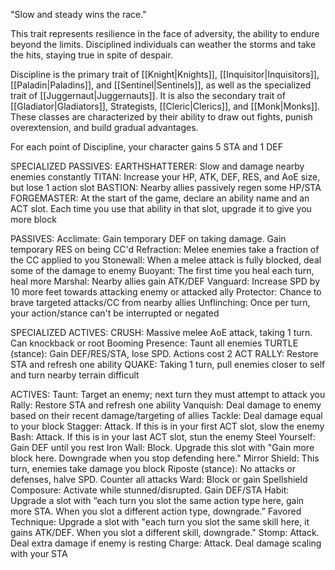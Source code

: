 "Slow and steady wins the race."

This trait represents resilience in the face of adversity, the ability to endure beyond the limits. Disciplined individuals can weather the storms and take the hits, staying true in spite of despair.

Discipline is the primary trait of [[Knight|Knights]], [[Inquisitor|Inquisitors]], [[Paladin|Paladins]], and [[Sentinel|Sentinels]], as well as the specialized trait of [[Juggernaut|Juggernauts]]. It is also the secondary trait of [[Gladiator|Gladiators]], Strategists, [[Cleric|Clerics]], and [[Monk|Monks]]. These classes are characterized by their ability to draw out fights, punish overextension, and build gradual advantages.

For each point of Discipline, your character gains 5 STA and 1 DEF

SPECIALIZED PASSIVES:
EARTHSHATTERER: Slow and damage nearby enemies constantly
TITAN: Increase your HP, ATK, DEF, RES, and AoE size, but lose 1 action slot
BASTION: Nearby allies passively regen some HP/STA
FORGEMASTER: At the start of the game, declare an ability name and an ACT slot. Each time you use that ability in that slot, upgrade it to give you more block

PASSIVES:
Acclimate: Gain temporary DEF on taking damage. Gain temporary RES on being CC'd
Refraction: Melee enemies take a fraction of the CC applied to you
Stonewall: When a melee attack is fully blocked, deal some of the damage to enemy
Buoyant: The first time you heal each turn, heal more
Marshal: Nearby allies gain ATK/DEF
Vanguard: Increase SPD by 10 more feet towards attacking enemy or attacked ally
Protector: Chance to brave targeted attacks/CC from nearby allies
Unflinching: Once per turn, your action/stance can't be interrupted or negated

SPECIALIZED ACTIVES:
CRUSH: Massive melee AoE attack, taking 1 turn. Can knockback or root
Booming Presence: Taunt all enemies
TURTLE (stance): Gain DEF/RES/STA, lose SPD. Actions cost 2 ACT
RALLY: Restore STA and refresh one ability
QUAKE: Taking 1 turn, pull enemies closer to self and turn nearby terrain difficult

ACTIVES:
Taunt: Target an enemy; next turn they must attempt to attack you
Rally: Restore STA and refresh one ability
Vanquish: Deal damage to enemy based on their recent damage/targeting of allies
Tackle: Deal damage equal to your block
Stagger: Attack. If this is in your first ACT slot, slow the enemy
Bash: Attack. If this is in your last ACT slot, stun the enemy
Steel Yourself: Gain DEF until you rest
Iron Wall: Block. Upgrade this slot with "Gain more block here. Downgrade when you stop defending here."
Mirror Shield: This turn, enemies take damage you block
Riposte (stance): No attacks or defenses, halve SPD. Counter all attacks
Ward: Block or gain Spellshield
Composure: Activate while stunned/disrupted. Gain DEF/STA
Habit: Upgrade a slot with “each turn you slot the same action type here, gain more STA. When you slot a different action type, downgrade.”
Favored Technique: Upgrade a slot with "each turn you slot the same skill here, it gains ATK/DEF. When you slot a different skill, downgrade."
Stomp: Attack. Deal extra damage if enemy is resting
Charge: Attack. Deal damage scaling with your STA